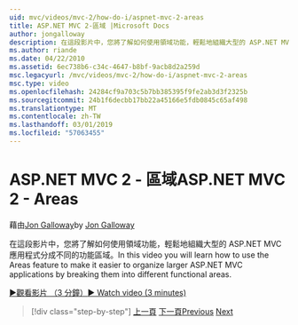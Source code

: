 ```yaml
---
uid: mvc/videos/mvc-2/how-do-i/aspnet-mvc-2-areas
title: ASP.NET MVC 2-區域 |Microsoft Docs
author: jongalloway
description: 在這段影片中，您將了解如何使用領域功能，輕鬆地組織大型的 ASP.NET MVC 應用程式分成不同 funct...
ms.author: riande
ms.date: 04/22/2010
ms.assetid: 6ec738b6-c34c-4647-b8bf-9acb8d2a259d
msc.legacyurl: /mvc/videos/mvc-2/how-do-i/aspnet-mvc-2-areas
msc.type: video
ms.openlocfilehash: 24284cf9a703c5b7bb385395f9fe2ab3d3f2325b
ms.sourcegitcommit: 24b1f6decbb17bb22a45166e5fdb0845c65af498
ms.translationtype: MT
ms.contentlocale: zh-TW
ms.lasthandoff: 03/01/2019
ms.locfileid: "57063455"
---
```

<a name="aspnet-mvc-2---areas"></a><span data-ttu-id="a329e-103">ASP.NET MVC 2 - 區域</span><span class="sxs-lookup"><span data-stu-id="a329e-103">ASP.NET MVC 2 - Areas</span></span>
====================
<span data-ttu-id="a329e-104">藉由[Jon Galloway](https://github.com/jongalloway)</span><span class="sxs-lookup"><span data-stu-id="a329e-104">by [Jon Galloway](https://github.com/jongalloway)</span></span>

<span data-ttu-id="a329e-105">在這段影片中，您將了解如何使用領域功能，輕鬆地組織大型的 ASP.NET MVC 應用程式分成不同的功能區域。</span><span class="sxs-lookup"><span data-stu-id="a329e-105">In this video you will learn how to use the Areas feature to make it easier to organize larger ASP.NET MVC applications by breaking them into different functional areas.</span></span>

[<span data-ttu-id="a329e-106">&#9654;觀看影片 （3 分鐘）</span><span class="sxs-lookup"><span data-stu-id="a329e-106">&#9654; Watch video (3 minutes)</span></span>](https://channel9.msdn.com/Blogs/ASP-NET-Site-Videos/aspnet-mvc-2-areas)

> [!div class="step-by-step"]
> <span data-ttu-id="a329e-107">[上一頁](mvc2-template-customization.md)
> [下一頁](aspnet-mvc-2-render-action.md)</span><span class="sxs-lookup"><span data-stu-id="a329e-107">[Previous](mvc2-template-customization.md)
[Next](aspnet-mvc-2-render-action.md)</span></span>
